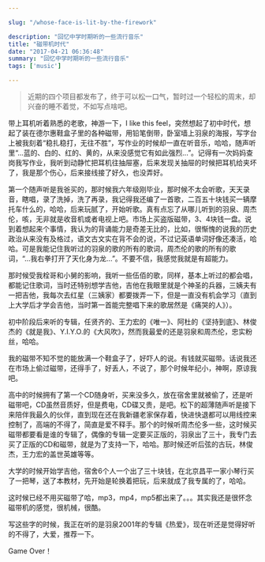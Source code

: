 ```yaml
---

slug: "/whose-face-is-lit-by-the-firework"

description: "回忆中学时期听的一些流行音乐"
title: "磁带机时代"
date: "2017-04-21 06:36:48"
summary: "回忆中学时期听的一些流行音乐"
tags: ['music']

---
```


> 近期的四个项目都发布了，终于可以松一口气，暂时过一个轻松的周末，却兴奋的睡不着觉，不如写点啥吧。

带上耳机听着熟悉的老歌，神游一下，I like this feel，突然想起了初中时代，想起了装在德尔惠鞋盒子里的各种磁带，用铅笔倒带，卧室墙上羽泉的海报，写字台上被我刻着“稳扎稳打，无往不胜”，写作业的时候却一直在听音乐，哈哈，随声听里“...蓝的、白的、红的、黄的，从来没感觉它有如此强烈...”。记得有一次妈妈查岗我写作业，我听到动静忙把耳机往抽屉塞，后来发现关抽屉的时候把耳机给夹坏了，我是那个伤心，后来接线接了好久，也没弄好。

第一个随声听是我爸买的，那时候我六年级刚毕业，那时候不太会听歌，天天录音，瞎唱，录了洗掉，洗了再录，我记得我还编了一首歌，二百五十块钱买一辆摩托车什么的，哈哈，后来玩腻了，开始听歌。真有点忘了从哪儿听到的羽泉、周杰伦，咳，无非就是收音机或者电视上吧。市场上买盗版磁带，3、4块钱一盘。说到着想起来个事情，我认为的背诵能力是奇差无比的，比如，很惭愧的说我的历史政治从来没有及格过，语文古文实在背不会的说，不过记英语单词好像还凑活，哈哈。可是我能记住我听过的羽泉的歌的所有的歌词，周杰伦的歌的所有的歌词，“...我右拳打开了天化身为龙...”。不要不信，我感觉我就是有超能力。

那时候受我栓哥和小舅的影响，我听一些伍佰的歌，同样，基本上听过的都会唱，都能记住歌词，当时还特别想学吉他，吉他在我眼里就是个神圣的兵器，三姨夫有一把吉他，我每次去红星（三姨家）都要拨弄一下，但是一直没有机会学习（直到上大学后才学会吉他，当时第一首能完整唱下来的歌居然是《痛哭的人》）。

初中阶段后来听的专辑，任贤齐的、王力宏的《唯一》、阿杜的《坚持到底》、林俊杰的《就是我》、Y.I.Y.O.的《大风吹》，然而我最爱的还是羽泉和周杰伦，忠实粉丝，哈哈。

我的磁带不知不觉的能放满一个鞋盒子了，好吓人的说。有钱就买磁带。话说我还在市场上偷过磁带，还得手了，好丢人，不说了，那个时候年纪小，神啊，原谅我吧。

高中的时候拥有了第一个CD随身听，买来没多久，放在宿舍里就被偷了，还是听磁带吧，CD虽然音质好，但是费电，CD碟又贵，是吧。松下的超薄随声听是接下来陪伴我最久的伙伴，直到现在还在我新疆老家保存着，快进快退都可以用线控来控制了，高端的不得了，简直是爱不释手。那个的时候听周杰伦多一些，这时候买磁带都要看是谁的专辑了，偶像的专辑一定要买正版的，羽泉出了三十，我专门去买了正版的CD和磁带，就是为了支持一下，哈哈。那时候还听后弦的古玩，林俊杰，王力宏的盖世英雄等等。

大学的时候开始学吉他，宿舍6个人一个出了三十块钱，在北京昌平一家小琴行买了一把琴，送了本教材，先开始是轮换着把玩，后来就成了我专属的了，哈哈。

这时候已经不用买磁带了哈，mp3，mp4，mp5都出来了。。。其实我还是很怀念磁带机的感觉，很机械，很酷。

写这些字的时候，我正在听的是羽泉2001年的专辑《热爱》，现在听还是觉得好听的不得了，大爱，推荐一下。

Game Over！
